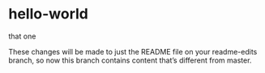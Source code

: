 # hello-world
that one

These changes will be made to just the README file on your readme-edits branch,
so now this branch contains content that’s different from master.
